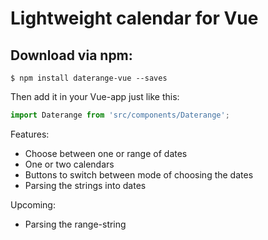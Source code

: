 # Lightweight calendar for Vue

## Download via npm: 

```shell
$ npm install daterange-vue --saves
```

Then add it in your Vue-app just like this:
```js
import Daterange from 'src/components/Daterange';
```


Features:
* Choose between one or range of dates
* One or two calendars
* Buttons to switch between mode of choosing the dates
* Parsing the strings into dates


Upcoming:
* Parsing the range-string


